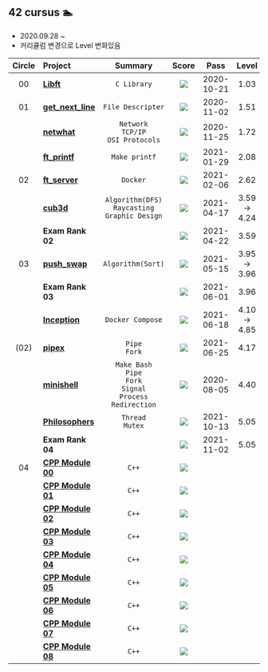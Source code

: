 ##  42 cursus 🏊 
- 2020.09.28 ~
- 커리큘럼 변경으로 Level 변화있음

| Circle | Project                                                      |  Summary  |                            Score                             |    Pass    |  Level   |
| :----: | :----------------------------------------------------------- | :--------: | :----------------------------------------------------------: | :--------: | :------: |
|   00   | [**Libft**](./libft/README.md)     |     `C Library`      | [![](https://badge42.herokuapp.com/api/project/yeslee/Libft)](#) | 2020-10-21 |   1.03   |
|   01   | [**get_next_line**](./get_next_line/README.md) |     `File Descripter`      | [![](https://badge42.herokuapp.com/api/project/yeslee/get_next_line)](#) | 2020-11-02 |   1.51   |
|        | [**netwhat**](./netwhat/README.md) |    `Network`<br>`TCP/IP`<br>`OSI Protocols`     | [![](https://badge42.herokuapp.com/api/project/yeslee/netwhat)](#) | 2020-11-25 |   1.72   |
|        | [**ft_printf**](./ft_printf/README.md) |     `Make printf`      | [![](https://badge42.herokuapp.com/api/project/yeslee/ft_printf)](#) | 2021-01-29 |   2.08   |
|   02   | [**ft_server**](./ft_server/README.md) |   `Docker`   | [![](https://badge42.herokuapp.com/api/project/yeslee/ft_server)](#) | 2021-02-06 |   2.62   |
|        | [**cub3d**](./cub3D/README.md)     |     `Algorithm(DFS)`<br>`Raycasting`<br>`Graphic Design`      | [![](https://badge42.herokuapp.com/api/project/yeslee/cub3d)](#) | 2021-04-17 |   3.59 → 4.24   |
|        | **Exam Rank 02** |          | [![](https://badge42.herokuapp.com/api/project/yeslee/Exam%20Rank%2002)](#) | 2021-04-22 |   3.59   |
|   03   | [**push_swap**](./push_swap/README.md)   |     `Algorithm(Sort)`     | [![](https://badge42.herokuapp.com/api/project/yeslee/push_swap)](#) | 2021-05-15 |   3.95 → 3.96   |
|        | **Exam Rank 03** |          | [![](https://badge42.herokuapp.com/api/project/yeslee/Exam%20Rank%2003)](#) | 2021-06-01 |   3.96   |
|        | [**Inception**](./inception/README.md)|     `Docker Compose`      | [![](https://badge42.herokuapp.com/api/project/yeslee/Inception)](#) | 2021-06-18 |   4.10 → 4.85   |
|  (02)  | [**pipex**](./pipex/README.md)|     `Pipe`<br>`Fork`     | [![](https://badge42.herokuapp.com/api/project/yeslee/pipex)](#) | 2021-06-25 |   4.17   |
|        | [**minishell**](https://github.com/yeslee-v/42_minishell) |     `Make Bash`<br>`Pipe`<br>`Fork`<br>`Signal`<br>`Process`<br>`Redirection`      | [![](https://badge42.herokuapp.com/api/project/yeslee/minishell)](#) | 2020-08-05 |   4.40   |
|        | [**Philosophers**](./philosopher/README.md) |     `Thread`<br>`Mutex`     | [![](https://badge42.herokuapp.com/api/project/yeslee/Philosophers)](#) | 2021-10-13 |   5.05   |
|        | **Exam Rank 04** |          | [![](https://badge42.herokuapp.com/api/project/yeslee/Exam%20Rank%2004)](#) | 2021-11-02 |   5.05   |
|   04   | [**CPP Module 00**](./cpp_module_00/README.md) |    `C++`     | [![](https://badge42.herokuapp.com/api/project/yeslee/CPP%20Module%2000)](#) |          |          |
|        | [**CPP Module 01**](./cpp_module_01/README.md) |    `C++`     | [![](https://badge42.herokuapp.com/api/project/yeslee/CPP%20Module%2001)](#) |          |          |
|        | [**CPP Module 02**](./cpp_module_02/README.md) |    `C++`     | [![](https://badge42.herokuapp.com/api/project/yeslee/CPP%20Module%2002)](#) |          |          |
|        | [**CPP Module 03**](./cpp_module_03/README.md) |    `C++`     | [![](https://badge42.herokuapp.com/api/project/yeslee/CPP%20Module%2003)](#) |          |          |
|        | [**CPP Module 04**](./cpp_module_04/README.md) |    `C++`     | [![](https://badge42.herokuapp.com/api/project/yeslee/CPP%20Module%2004)](#) |          |          |
|        | [**CPP Module 05**](./cpp_module_05/README.md) |    `C++`     | [![](https://badge42.herokuapp.com/api/project/yeslee/CPP%20Module%2005)](#) |          |          |
|        | [**CPP Module 06**](./cpp_module_06/README.md) |    `C++`     | [![](https://badge42.herokuapp.com/api/project/yeslee/CPP%20Module%2006)](#) |          |          |
|        | [**CPP Module 07**](./cpp_module_07/README.md) |    `C++`     | [![](https://badge42.herokuapp.com/api/project/yeslee/CPP%20Module%2007)](#) |          |          |
|        | [**CPP Module 08**](./cpp_module_08/README.md) |    `C++`     | [![](https://badge42.herokuapp.com/api/project/yeslee/CPP%20Module%2008)](#) |          |          |

